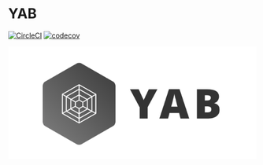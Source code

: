 # YAB
[![CircleCI](https://circleci.com/gh/stonexer/yab/tree/master.svg?style=shield&circle-token=0386ba2e8d3d98f85b0c5e61977a8ded9cf95332)](https://circleci.com/gh/stonexer/yab/tree/master)
[![codecov](https://codecov.io/gh/stonexer/yab/branch/master/graph/badge.svg)](https://codecov.io/gh/stonexer/yab)

![yab-logo](resources/logo.png)
